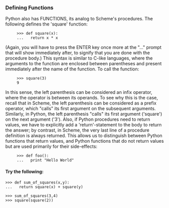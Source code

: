 ### Defining Functions

Python also has FUNCTIONS, its analog to Scheme's procedures. The following
defines the 'square' function:

    
         >>> def square(x):
         ...   return x * x
    

(Again, you will have to press the ENTER key once more at the "..." prompt
that will show immediately after, to signify that you are done with the
procedure body.) This syntax is similar to C-like languages, where the
arguments to the function are enclosed between parentheses and present
immediately after the name of the function. To call the function:

    
         >>> square(3)
         9
    

In this sense, the left parenthesis can be considered an infix operator, where
the operator is between its operands. To see why this is the case, recall that
in Scheme, the left parenthesis can be considered as a prefix operator, which
"calls" its first argument on the subsequent arguments. Similarly, in Python,
the left parenthesis "calls" its first argument ('square') on the next
argument ('3'). Also, if Python procedures need to return values, we have to
explicitly add a 'return'-statement to the body to return the answer; by
contrast, in Scheme, the very last line of a procedure definition is always
returned. This allows us to distinguish between Python functions that return
values, and Python functions that do not return values but are used primarily
for their side-effects:

    
         >>> def foo():
         ...   print "Hello World"
    

#### Try the following:

    
    >>> def sum_of_squares(x,y):
    ...   return square(x) + square(y)
    
    >>> sum_of_squares(3,4)
    >>> square(square(2))
    

